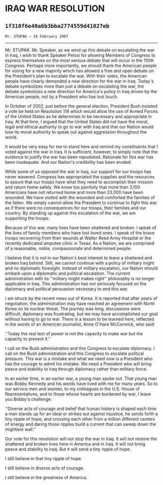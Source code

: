 # IRAQ WAR RESOLUTION
## `1f310f6e40a6b3bba2774559d41027eb`
`Mr. STUPAK — 16 February 2007`

---


Mr. STUPAK. Mr. Speaker, as we wind up this debate on escalating the 
war in Iraq, I wish to thank Speaker Pelosi for allowing Members of 
Congress to express themselves on the most serious debate that will 
occur in the 110th Congress. Perhaps more importantly, we should thank 
the American people for voting for a new majority which has allowed a 
free and open debate on the President's plan to escalate the war. With 
their votes, the American people have clearly demanded a new direction 
for the war in Iraq. Today's debate symbolizes more than just a debate 
on escalating the war, the debate symbolizes a new direction for 
America's policy in Iraq driven by the American people, not by a 
President who has lost touch.

In October of 2002, just before the general election, President Bush 
insisted a vote be held on Resolution 114 which would allow the use of 
Armed Forces of the United States as he determines to be necessary and 
appropriate in Iraq. At that time, I argued that the United States did 
not have the moral, legal and ethical authority to go to war with Iraq 
and that our Nation would lose its moral authority to speak out against 
aggression throughout the world.

It would be very easy for me to stand here and remind my constituents 
that I voted against the war in Iraq. It is sufficient, however, to 
simply note that the evidence to justify the war has been repudiated. 
Rationale for this war has been inadequate. And our Nation's 
credibility has been eroded.

While some of us opposed the war in Iraq, our support for our troops 
has never wavered. Congress has appropriated the supplies and the 
resources to assure that our troops have what they need to accomplish 
their mission and return home safely. We know too painfully that more 
than 3,100 Americans have not returned home and more than 23,000 have 
been wounded. We have visited with the wounded and comforted the 
families of the fallen. We simply cannot allow the President to 
continue to fight this war as if there were no consequences for our 
troops, their families and our country. By standing up against this 
escalation of the war, we are supporting the troops.

Because of this war, many lives have been shattered and broken. I 
speak of the lives of family members who have lost loved ones. I speak 
of the brave troops recovering from their wounds at Walter Reed Army 
Hospital or the recently dedicated amputee clinic in Texas. As a 
Nation, we are comprised of a reasonable, noble, compassionate and 
determined people.

I believe that it is not in our Nation's best interest to leave a 
shattered and broken Iraq behind. Still, we cannot continue with a 
policy of military might and no diplomatic foresight. Instead of 
military escalation, our Nation should embark upon a diplomatic and 
political escalation. The current administration with its ''military 
might makes right'' philosophy is no longer applicable in Iraq. This 
administration has not seriously focused on the diplomacy and political 
persuasion necessary to end this war.

I am struck by the recent news out of Korea. It is reported that 
after years of negotiation, the administration may have reached an 
agreement with North Korea on its nuclear threat. The journey was long, 
discussions were difficult, diplomacy was frustrating, but we may have 
accomplished our goal without having to go to war. There is a lesson to 
be learned here, reflected in the words of an American journalist, Anne 
O'Hare McCormick, who said:

''Today the real test of power is not the capacity to make war but 
the capacity to prevent it.''

I call on the Bush administration and this Congress to escalate 
diplomacy. I call on the Bush administration and this Congress to 
escalate political pressure. This war is a mistake and what we need now 
is a President who has the courage to admit his mistake. We need a 
President who will bring peace and stability to Iraq through diplomacy 
rather than military force.

In an earlier time, in an earlier war, a young man spoke out. That 
young man was Bobby Kennedy and his words have lived with me for many 
years. So to our service men and women, to my colleagues in the U.S. 
House of Representatives, and to those whose hearts are burdened by 
war, I leave you Bobby's challenge:

''Diverse acts of courage and belief that human history is shaped 
each time a man stands up for an ideal or strikes out against 
injustice, he sends forth a tiny ripple of hope, and crossing each 
other from a million different centers of energy and daring those 
ripples build a current that can sweep down the mightiest wall.''

Our vote for this resolution will not stop the war in Iraq. It will 
not restore the shattered and broken lives here in America and in Iraq. 
It will not bring peace and stability to Iraq. But it will send a tiny 
ripple of hope.

I still believe in that tiny ripple of hope.

I still believe in diverse acts of courage.

I still believe in the greatness of America.